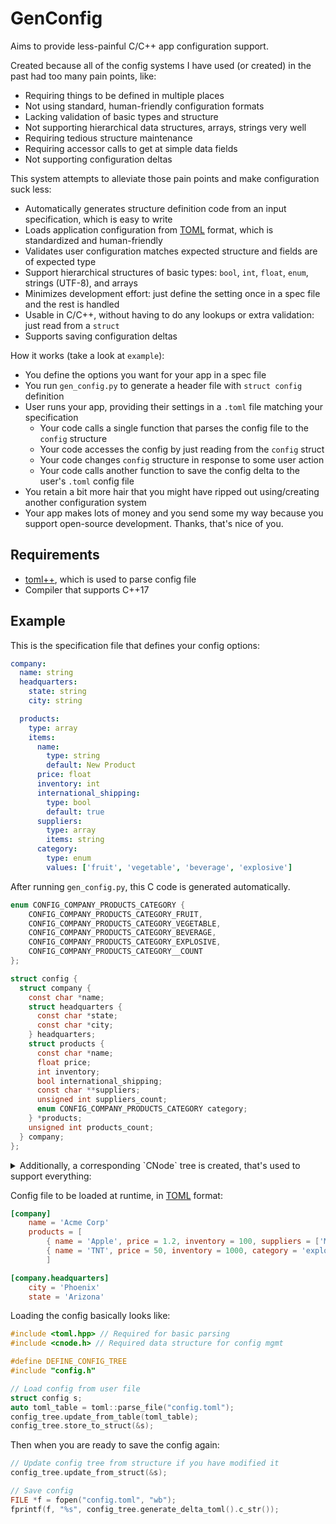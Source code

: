 GenConfig
=========
Aims to provide less-painful C/C++ app configuration support.

Created because all of the config systems I have used (or created) in the past had too many pain points, like:
- Requiring things to be defined in multiple places
- Not using standard, human-friendly configuration formats
- Lacking validation of basic types and structure
- Not supporting hierarchical data structures, arrays, strings very well
- Requiring tedious structure maintenance
- Requiring accessor calls to get at simple data fields
- Not supporting configuration deltas

This system attempts to alleviate those pain points and make configuration suck less:
- Automatically generates structure definition code from an input specification, which is easy to write
- Loads application configuration from [TOML](https://toml.io/en/) format, which is standardized and human-friendly
- Validates user configuration matches expected structure and fields are of expected type
- Support hierarchical structures of basic types: `bool`, `int`, `float`, `enum`, strings (UTF-8), and arrays
- Minimizes development effort: just define the setting once in a spec file and the rest is handled
- Usable in C/C++, without having to do any lookups or extra validation: just read from a `struct`
- Supports saving configuration deltas

How it works (take a look at `example`):
- You define the options you want for your app in a spec file
- You run `gen_config.py` to generate a header file with `struct config` definition
- User runs your app, providing their settings in a `.toml` file matching your specification
	- Your code calls a single function that parses the config file to the `config` structure
	- Your code accesses the config by just reading from the `config` struct
	- Your code changes `config` structure in response to some user action
	- Your code calls another function to save the config delta to the user's `.toml` config file
- You retain a bit more hair that you might have ripped out using/creating another configuration system
- Your app makes lots of money and you send some my way because you support open-source development. Thanks, that's nice of you.

Requirements
------------
- [toml++](https://marzer.github.io/tomlplusplus/), which is used to parse config file
- Compiler that supports C++17

Example
-------
This is the specification file that defines your config options:

```yaml
company:
  name: string
  headquarters:
    state: string
    city: string

  products:
    type: array
    items:
      name:
        type: string
        default: New Product
      price: float
      inventory: int
      international_shipping:
        type: bool
        default: true
      suppliers:
        type: array
        items: string
      category:
        type: enum
        values: ['fruit', 'vegetable', 'beverage', 'explosive']
```

After running `gen_config.py`, this C code is generated automatically.

```C
enum CONFIG_COMPANY_PRODUCTS_CATEGORY {
	CONFIG_COMPANY_PRODUCTS_CATEGORY_FRUIT,
	CONFIG_COMPANY_PRODUCTS_CATEGORY_VEGETABLE,
	CONFIG_COMPANY_PRODUCTS_CATEGORY_BEVERAGE,
	CONFIG_COMPANY_PRODUCTS_CATEGORY_EXPLOSIVE,
	CONFIG_COMPANY_PRODUCTS_CATEGORY__COUNT
};

struct config {
  struct company {
    const char *name;
    struct headquarters {
      const char *state;
      const char *city;
    } headquarters;
    struct products {
      const char *name;
      float price;
      int inventory;
      bool international_shipping;
      const char **suppliers;
      unsigned int suppliers_count;
      enum CONFIG_COMPANY_PRODUCTS_CATEGORY category;
    } *products;
    unsigned int products_count;
  } company;
};
```

<details>
<summary>
Additionally, a corresponding `CNode` tree is created, that's used to support everything:
</summary>

```cpp
CNode config_tree =
 ctab("config", {
  ctab("company", {
   cstring(
    offsetof(struct config, company.name),
    "name", ""),
   ctab("headquarters", {
    cstring(
     offsetof(struct config, company.headquarters.state),
     "state", ""),
    cstring(
     offsetof(struct config, company.headquarters.city),
     "city", "")
   }),
   carray(
    offsetof(struct config, company.products),
    offsetof(struct config, company.products_count),
    sizeof(struct config::company::products),
    "products",
    ctab("", {
     cstring(
      offsetof(struct config::company::products, name),
      "name", "New Product"),
     cnumber(
      offsetof(struct config::company::products, price),
      "price", 0.0),
     cinteger(
      offsetof(struct config::company::products, inventory),
      "inventory", 0),
     cbool(
      offsetof(struct config::company::products, international_shipping),
      "international_shipping", true),
     carray(
      offsetof(struct config::company::products, suppliers),
      offsetof(struct config::company::products, suppliers_count),
      sizeof(((struct config::company::products *){0})->suppliers[0]),
      "suppliers",
      cstring(
       0, "", "")
     ),
     cenum(
      offsetof(struct config::company::products, category),
      "category", {"fruit", "vegetable", "beverage", "explosive"}, "fruit")
    })
   )
  })
 });
```

</details>

Config file to be loaded at runtime, in [TOML](https://toml.io/en/) format:

```toml
[company]
	name = 'Acme Corp'
	products = [
		{ name = 'Apple', price = 1.2, inventory = 100, suppliers = ['Midwest Orchard', 'Tasty Apples Inc.'], category = 'fruit' },
		{ name = 'TNT', price = 50, inventory = 1000, category = 'explosive', international_shipping = false },
		]

[company.headquarters]
	city = 'Phoenix'
	state = 'Arizona'
```

Loading the config basically looks like:

```cpp
#include <toml.hpp> // Required for basic parsing
#include <cnode.h> // Required data structure for config mgmt

#define DEFINE_CONFIG_TREE
#include "config.h"

// Load config from user file
struct config s;
auto toml_table = toml::parse_file("config.toml");
config_tree.update_from_table(toml_table);
config_tree.store_to_struct(&s);
```

Then when you are ready to save the config again:

```cpp
// Update config tree from structure if you have modified it
config_tree.update_from_struct(&s);

// Save config
FILE *f = fopen("config.toml", "wb");
fprintf(f, "%s", config_tree.generate_delta_toml().c_str());
```
